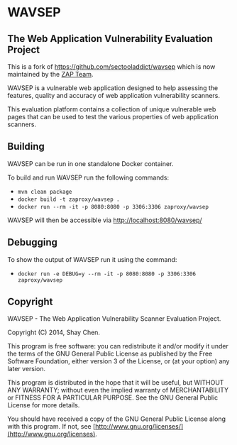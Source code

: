 # WAVSEP

## The Web Application Vulnerability Evaluation Project

This is a fork of https://github.com/sectooladdict/wavsep which is now maintained by the [ZAP Team](https://www.zaproxy.org/docs/team/).

WAVSEP is a vulnerable web application designed to help assessing the features, quality and accuracy of web application vulnerability scanners.

This evaluation platform contains a collection of unique vulnerable web pages that can be used to test the various properties of web application scanners.

## Building

WAVSEP can be run in one standalone Docker container.

To build and run WAVSEP run the following commands:

* `mvn clean package`
* `docker build -t zaproxy/wavsep .`
* `docker run --rm -it -p 8080:8080 -p 3306:3306 zaproxy/wavsep`

WAVSEP will then be accessible via [http://localhost:8080/wavsep/](http://localhost:8080/wavsep/)

## Debugging

To show the output of WAVSEP run it using the command:

* `docker run -e DEBUG=y --rm -it -p 8080:8080 -p 3306:3306 zaproxy/wavsep`

## Copyright

WAVSEP - The Web Application Vulnerability Scanner Evaluation Project.

Copyright (C) 2014, Shay Chen.

This program is free software: you can redistribute it and/or modify it under the terms of the GNU General Public License as published by the Free Software Foundation, either version 3 of the License, or (at your option) any later version.

This program is distributed in the hope that it will be useful, but WITHOUT ANY WARRANTY; without even the implied warranty of MERCHANTABILITY or FITNESS FOR A PARTICULAR PURPOSE.  See the GNU General Public License for more details.

You should have received a copy of the GNU General Public License along with this program.  If not, see [http://www.gnu.org/licenses/](http://www.gnu.org/licenses).
